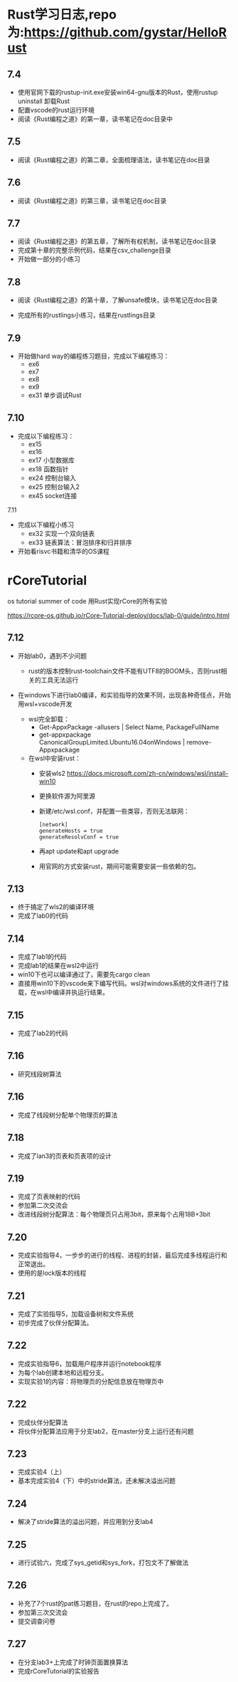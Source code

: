 # Rust学习日志,repo为:https://github.com/gystar/HelloRust

## 7.4

- 使用官网下载的rustup-init.exe安装win64-gnu版本的Rust，使用rustup uninstall 卸载Rust
- 配置vscode的rust运行环境
- 阅读《Rust编程之道》的第一章，读书笔记在doc目录中

## 7.5

- 阅读《Rust编程之道》的第二章，全面梳理语法，读书笔记在doc目录

## 7.6 

- 阅读《Rust编程之道》的第三章，读书笔记在doc目录

## 7.7 

- 阅读《Rust编程之道》的第五章，了解所有权机制，读书笔记在doc目录
- 完成第十章的完整示例代码，结果在csv_challenge目录
- 开始做一部分的小练习

## 7.8

- 阅读《Rust编程之道》的第十章，了解unsafe模块，读书笔记在doc目录

- 完成所有的rustlings小练习，结果在rustlings目录

## 7.9
- 开始做hard way的编程练习题目，完成以下编程练习：
  - ex6
  - ex7
  - ex8
  - ex9
  - ex31 单步调试Rust

## 7.10
- 完成以下编程练习：
  - ex15
  - ex16
  - ex17 小型数据库
  - ex18 函数指针
  - ex24 控制台输入
  - ex25  控制台输入2
  - ex45  socket连接

7.11 

- 完成以下编程小练习
  - ex32 实现一个双向链表
  - ex33 链表算法：冒泡排序和归并排序
- 开始看risvc书籍和清华的OS课程


# rCoreTutorial
os tutorial summer of code
用Rust实现rCore的所有实验

https://rcore-os.github.io/rCore-Tutorial-deploy/docs/lab-0/guide/intro.html

## 7.12  

- 开始lab0，遇到不少问题
  
  - rust的版本控制rust-toolchain文件不能有UTF8的BOOM头，否则rust相关的工具无法运行
- 在windows下进行lab0编译，和实验指导的效果不同，出现各种奇怪点，开始用wsl+vscode开发
  - wsl完全卸载：
    - Get-AppxPackage -allusers | Select Name, PackageFullName
    - get-appxpackage CanonicalGroupLimited.Ubuntu16.04onWindows | remove-Appxpackage    
  - 在wsl中安装rust：
    - 安装wls2  https://docs.microsoft.com/zh-cn/windows/wsl/install-win10

    - 更换软件源为阿里源

    - 新建/etc/wsl.conf，并配置一些类容，否则无法联网：

      ```
      [network]
      generateHosts = true
      generateResolvConf = true
      ```

    - 再apt update和apt upgrade

    - 用官网的方式安装rust，期间可能需要安装一些依赖的包。


## 7.13  

- 终于搞定了wls2的编译环境
-  完成了lab0的代码

## 7.14 

- 完成了lab1的代码
- 完成lab1的结果在wsl2中运行
- win10下也可以编译通过了，需要先cargo clean
- 直接用win10下的vscode来下编写代码。wsl对windows系统的文件进行了挂载，在wsl中编译并执运行结果。

## 7.15

- 完成了lab2的代码

## 7.16

- 研究线段树算法

## 7.16

- 完成了线段树分配单个物理页的算法

## 7.18

- 完成了lan3的页表和页表项的设计

## 7.19

- 完成了页表映射的代码
- 参加第二次交流会
- 改进线段树分配算法：每个物理页只占用3bit，原来每个占用18B+3bit

## 7.20

- 完成实验指导4，一步步的进行的线程、进程的封装，最后完成多线程运行和正常退出。
- 使用的是lock版本的线程

## 7.21

- 完成了实验指导5，加载设备树和文件系统
- 初步完成了伙伴分配算法。

## 7.22

- 完成实验指导6，加载用户程序并运行notebook程序
- 为每个lab创建本地和远程分支。
- 实现实验1的内容：将物理页的分配信息放在物理页中

## 7.22
- 完成伙伴分配算法
- 将伙伴分配算法应用于分支lab2，在master分支上运行还有问题

## 7.23
- 完成实验4（上）
- 基本完成实验4（下）中的stride算法，还未解决溢出问题

## 7.24
- 解决了stride算法的溢出问题，并应用到分支lab4

## 7.25
- 进行试验六，完成了sys_getid和sys_fork，打包文不了解做法

## 7.26
- 补充了7个rust的pat练习题目，在rust的repo上完成了。
- 参加第三次交流会
- 提交调查问卷

## 7.27
- 在分支lab3+上完成了时钟页面置换算法
- 完成rCoreTutorial的实验报告

